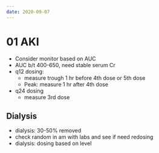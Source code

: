 ```yaml
---
date: 2020-09-07
---
```


# 01 AKI

- Consider monitor based on AUC
- AUC b/t 400-650, need stable serum Cr
- q12 dosing:
	- measure trough 1 hr before 4th dose or 5th dose
	- Peak: measure 1 hr after 4th dose
- q24 dosing
	- measure 3rd dose

## Dialysis

- dialysis: 30-50% removed
- check random in am with labs and see if need redosing
- dialysis: dosing based on level
